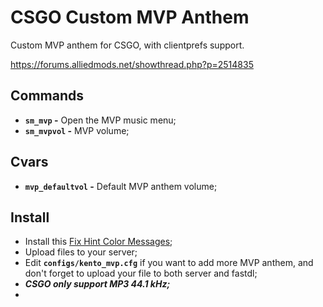 # CSGO Custom MVP Anthem
Custom MVP anthem for CSGO, with clientprefs support.

https://forums.alliedmods.net/showthread.php?p=2514835

## Commands
- **`sm_mvp` -** Open the MVP music menu;
- **`sm_mvpvol` -** MVP volume;

## Cvars
- **`mvp_defaultvol` -** Default MVP anthem volume;

## Install
- Install this [Fix Hint Color Messages](https://github.com/Franc1sco/FixHintColorMessages);
- Upload files to your server;
- Edit **`configs/kento_mvp.cfg`** if you want to add more MVP anthem, and don't forget to upload your file to both server and fastdl;
- ***CSGO only support MP3 44.1 kHz;***
- 
